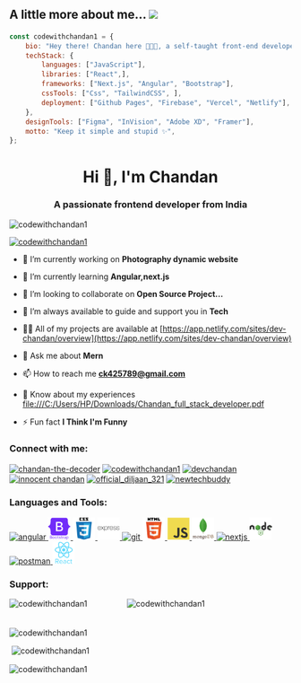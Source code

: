 <h2>A little more about me...  <img src="https://media.giphy.com/media/v1.Y2lkPTc5MGI3NjExY2VqaGNoNTltb2hlczlpcWRua25rYnd4am9hZ2VsaXpwMnhxZHV1byZlcD12MV9pbnRlcm5hbF9naWZfYnlfaWQmY3Q9cw/WUlplcMpOCEmTGBtBW/giphy.gif" width="50"></h2>

```javascript
const codewithchandan1 = {
    bio: "Hey there! Chandan here 👩🏻‍💻, a self-taught front-end developer passionate about UI/UX.",
    techStack: {
        languages: ["JavaScript"],
        libraries: ["React",],
        frameworks: ["Next.js", "Angular", "Bootstrap"],
        cssTools: ["Css", "TailwindCSS", ],
        deployment: ["Github Pages", "Firebase", "Vercel", "Netlify"],
    },
    designTools: ["Figma", "InVision", "Adobe XD", "Framer"],
    motto: "Keep it simple and stupid ✨",
};
```


<h1 align="center">Hi 👋, I'm Chandan</h1>
<h3 align="center">A passionate frontend developer from India</h3>

<p align="left"> <img src="https://komarev.com/ghpvc/?username=codewithchandan1&label=Profile%20views&color=0e75b6&style=flat" alt="codewithchandan1" /> </p>

<p align="left"> <a href="https://github.com/ryo-ma/github-profile-trophy"><img src="https://github-profile-trophy.vercel.app/?username=codewithchandan1" alt="codewithchandan1" /></a> </p>

- 🔭 I’m currently working on **Photography dynamic website**

- 🌱 I’m currently learning **Angular,next.js**

- 👯 I’m looking to collaborate on **Open Source Project...**

- 🤝 I’m always available to guide and support you in **Tech**

- 👨‍💻 All of my projects are available at [https://app.netlify.com/sites/dev-chandan/overview](https://app.netlify.com/sites/dev-chandan/overview)

- 💬 Ask me about **Mern**

- 📫 How to reach me **ck425789@gmail.com**

- 📄 Know about my experiences [file:///C:/Users/HP/Downloads/Chandan_full_stack_developer.pdf](file:///C:/Users/HP/Downloads/Chandan_full_stack_developer.pdf)

- ⚡ Fun fact **I Think I'm Funny**

<h3 align="left">Connect with me:</h3>
<p align="left">
<a href="https://codepen.io/chandan-the-decoder" target="blank"><img align="center" src="https://raw.githubusercontent.com/rahuldkjain/github-profile-readme-generator/master/src/images/icons/Social/codepen.svg" alt="chandan-the-decoder" height="30" width="40" /></a>
<a href="https://dev.to/codewithchandan1" target="blank"><img align="center" src="https://raw.githubusercontent.com/rahuldkjain/github-profile-readme-generator/master/src/images/icons/Social/devto.svg" alt="codewithchandan1" height="30" width="40" /></a>
<a href="https://linkedin.com/in/devchandan" target="blank"><img align="center" src="https://raw.githubusercontent.com/rahuldkjain/github-profile-readme-generator/master/src/images/icons/Social/linked-in-alt.svg" alt="devchandan" height="30" width="40" /></a>
<a href="https://fb.com/innocent chandan" target="blank"><img align="center" src="https://raw.githubusercontent.com/rahuldkjain/github-profile-readme-generator/master/src/images/icons/Social/facebook.svg" alt="innocent chandan" height="30" width="40" /></a>
<a href="https://instagram.com/official_diljaan_321" target="blank"><img align="center" src="https://raw.githubusercontent.com/rahuldkjain/github-profile-readme-generator/master/src/images/icons/Social/instagram.svg" alt="official_diljaan_321" height="30" width="40" /></a>
<a href="https://www.youtube.com/c/newtechbuddy" target="blank"><img align="center" src="https://raw.githubusercontent.com/rahuldkjain/github-profile-readme-generator/master/src/images/icons/Social/youtube.svg" alt="newtechbuddy" height="30" width="40" /></a>
</p>

<h3 align="left">Languages and Tools:</h3>
<p align="left"> <a href="https://angular.io" target="_blank" rel="noreferrer"> <img src="https://angular.io/assets/images/logos/angular/angular.svg" alt="angular" width="40" height="40"/> </a> <a href="https://getbootstrap.com" target="_blank" rel="noreferrer"> <img src="https://raw.githubusercontent.com/devicons/devicon/master/icons/bootstrap/bootstrap-plain-wordmark.svg" alt="bootstrap" width="40" height="40"/> </a> <a href="https://www.w3schools.com/css/" target="_blank" rel="noreferrer"> <img src="https://raw.githubusercontent.com/devicons/devicon/master/icons/css3/css3-original-wordmark.svg" alt="css3" width="40" height="40"/> </a> <a href="https://expressjs.com" target="_blank" rel="noreferrer"> <img src="https://raw.githubusercontent.com/devicons/devicon/master/icons/express/express-original-wordmark.svg" alt="express" width="40" height="40"/> </a> <a href="https://git-scm.com/" target="_blank" rel="noreferrer"> <img src="https://www.vectorlogo.zone/logos/git-scm/git-scm-icon.svg" alt="git" width="40" height="40"/> </a> <a href="https://www.w3.org/html/" target="_blank" rel="noreferrer"> <img src="https://raw.githubusercontent.com/devicons/devicon/master/icons/html5/html5-original-wordmark.svg" alt="html5" width="40" height="40"/> </a> <a href="https://developer.mozilla.org/en-US/docs/Web/JavaScript" target="_blank" rel="noreferrer"> <img src="https://raw.githubusercontent.com/devicons/devicon/master/icons/javascript/javascript-original.svg" alt="javascript" width="40" height="40"/> </a> <a href="https://www.mongodb.com/" target="_blank" rel="noreferrer"> <img src="https://raw.githubusercontent.com/devicons/devicon/master/icons/mongodb/mongodb-original-wordmark.svg" alt="mongodb" width="40" height="40"/> </a> <a href="https://nextjs.org/" target="_blank" rel="noreferrer"> <img src="https://cdn.worldvectorlogo.com/logos/nextjs-2.svg" alt="nextjs" width="40" height="40"/> </a> <a href="https://nodejs.org" target="_blank" rel="noreferrer"> <img src="https://raw.githubusercontent.com/devicons/devicon/master/icons/nodejs/nodejs-original-wordmark.svg" alt="nodejs" width="40" height="40"/> </a> <a href="https://postman.com" target="_blank" rel="noreferrer"> <img src="https://www.vectorlogo.zone/logos/getpostman/getpostman-icon.svg" alt="postman" width="40" height="40"/> </a> <a href="https://reactjs.org/" target="_blank" rel="noreferrer"> <img src="https://raw.githubusercontent.com/devicons/devicon/master/icons/react/react-original-wordmark.svg" alt="react" width="40" height="40"/> </a> </p>

<h3 align="left">Support:</h3>
<p><a href="https://www.buymeacoffee.com/codewithchandan1"> <img align="left" src="https://cdn.buymeacoffee.com/buttons/v2/default-yellow.png" height="50" width="210" alt="codewithchandan1" /></a><a href="https://ko-fi.com/codewithchandan1"> <img align="left" src="https://cdn.ko-fi.com/cdn/kofi3.png?v=3" height="50" width="210" alt="codewithchandan1" /></a></p><br><br>

<p><img align="center" src="https://github-readme-stats.vercel.app/api/top-langs?username=codewithchandan1&show_icons=true&locale=en&layout=compact" alt="codewithchandan1" /></p>

<p>&nbsp;<img align="center" src="https://github-readme-stats.vercel.app/api?username=codewithchandan1&show_icons=true&locale=en" alt="codewithchandan1" /></p>

<p><img align="center" src="https://github-readme-streak-stats.herokuapp.com/?user=codewithchandan1&" alt="codewithchandan1" /></p>
